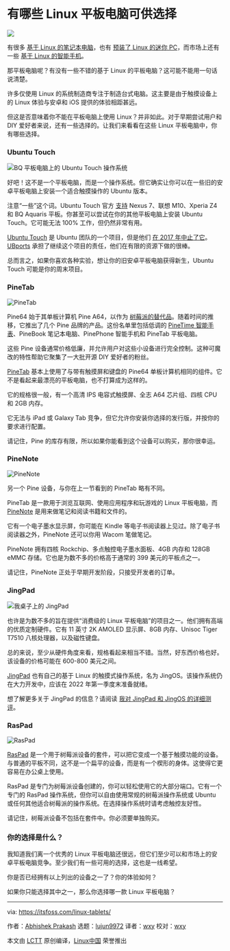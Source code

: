 [#]: subject: "Linux Tablets: What are Your Options?"
[#]: via: "https://itsfoss.com/linux-tablets/"
[#]: author: "Abhishek Prakash https://itsfoss.com/author/abhishek/"
[#]: collector: "lujun9972"
[#]: translator: "wxy"
[#]: reviewer: "wxy"
[#]: publisher: "wxy"
[#]: url: "https://linux.cn/article-13929-1.html"

有哪些 Linux 平板电脑可供选择
======

![](https://img.linux.net.cn/data/attachment/album/202110/28/172623vkx0p7uuvebi7hx7.jpg)

有很多 [基于 Linux 的笔记本电脑][1]，也有 [预装了 Linux 的迷你 PC][2]，而市场上还有一些 [基于 Linux 的智能手机][3]。

那平板电脑呢？有没有一些不错的基于 Linux 的平板电脑？这可能不能用一句话说清楚。

许多仅使用 Linux 的系统制造商专注于制造台式电脑。这主要是由于触摸设备上的 Linux 体验与安卓和 iOS 提供的体验相距甚远。

但这是否意味着你不能在平板电脑上使用 Linux？并非如此。对于早期尝试用户和 DIY 爱好者来说，还有一些选择的。让我们来看看在这些 Linux 平板电脑中，你有哪些选择。

### Ubuntu Touch

![BQ 平板电脑上的 Ubuntu Touch 操作系统][4]

好吧！这不是一个平板电脑，而是一个操作系统。但它确实让你可以在一些旧的安卓平板电脑上安装一个适合触摸操作的 Ubuntu 版本。

注意“一些”这个词。Ubuntu Touch 官方 [支持][5] Nexus 7、联想 M10、Xperia Z4 和 BQ Aquaris 平板。你甚至可以尝试在你的其他平板电脑上安装 Ubuntu Touch。它可能无法 100% 工作，但仍然非常有用。

[Ubuntu Touch][8] 是 Ubuntu 团队的一个项目，但是他们 [在 2017 年中止了它][6]。[UBports][7] 承担了继续这个项目的责任，他们在有限的资源下做的很棒。

总而言之，如果你喜欢各种实验，想让你的旧安卓平板电脑获得新生，Ubuntu Touch 可能是你的周末项目。

### PineTab

![PineTab][9]

Pine64 始于其单板计算机 Pine A64，以作为 [树莓派的替代品][10]。随着时间的推移，它推出了几个 Pine 品牌的产品。这份名单里包括低调的 [PineTime 智能手表][11]、PineBook 笔记本电脑、PinePhone 智能手机和 PineTab 平板电脑。

这些 Pine 设备通常价格低廉，并允许用户对这些小设备进行完全控制。这种可魔改的特性帮助它聚集了一大批开源 DIY 爱好者的粉丝。

[PineTab][12] 基本上使用了与带有触摸屏和键盘的 Pine64 单板计算机相同的组件。它不是看起来最漂亮的平板电脑，也不打算成为这样的。

它的规格很一般，有一个高清 IPS 电容式触摸屏、全志 A64 芯片组、四核 CPU 和 2GB 内存。

它无法与 iPad 或 Galaxy Tab 竞争，但它允许你安装你选择的发行版，并按你的要求进行配置。

请记住，Pine 的库存有限，所以如果你能看到这个设备可以购买，那你很幸运。

### PineNote

![PineNote][13]

另一个 Pine 设备，与你在上一节看到的 PineTab 略有不同。

PineTab 是一款用于浏览互联网、使用应用程序和玩游戏的 Linux 平板电脑，而 [PineNote][14] 是用来做笔记和阅读书籍和文件的。

它有一个电子墨水显示屏，你可能在 Kindle 等电子书阅读器上见过。除了电子书阅读器之外，PineNote 还可以你用 Wacom 笔做笔记。

PineNote 拥有四核 Rockchip、多点触控电子墨水面板、4GB 内存和 128GB eMMC 存储。它也是为数不多的价格高于通常的 399 美元的平板点之一。

请记住，PineNote 正处于早期开发阶段，只接受开发者的订单。

### JingPad

![我桌子上的 JingPad][15]

也许是为数不多的旨在提供“消费级的 Linux 平板电脑”的项目之一。他们拥有高端的优质定制硬件。它有 11 英寸 2K AMOLED 显示屏、8GB 内存、Unisoc Tiger T7510 八核处理器，以及磁性键盘。

总的来说，至少从硬件角度来看，规格看起来相当不错。当然，好东西价格也好。该设备的价格可能在 600-800 美元之间。

[JingPad][17] 也有自己的基于 Linux 的触摸式操作系统，名为 JingOS。该操作系统仍在大力开发中，应该在 2022 年第一季度末准备就绪。

想了解更多关于 JingPad 的信息？请阅读 [我对 JingPad 和 JingOS 的详细测评][16]。

### RasPad

![RasPad][18]

[RasPad][19] 是一个用于树莓派设备的套件，可以把它变成一个基于触摸功能的设备。与普通的平板不同，这不是一个扁平的设备，而是有一个楔形的身体。这使得它更容易在办公桌上使用。

RasPad 是专门为树莓派设备创建的，你可以轻松使用它的大部分端口。它有一个专门的 RasPad 操作系统，但你可以自由使用常规的树莓派操作系统或 Ubuntu 或任何其他适合树莓派的操作系统。在选择操作系统时请考虑触控友好性。

请记住，树莓派设备不包括在套件中。你必须要单独购买。

### 你的选择是什么？

我知道我们离一个优秀的 Linux 平板电脑还很远，但它们至少可以和市场上的安卓平板电脑竞争。至少我们有一些可用的选择，这也是一线希望。

你是否已经拥有以上列出的设备之一了？你的体验如何？

如果你只能选择其中之一，那么你选择哪一款 Linux 平板电脑？

--------------------------------------------------------------------------------

via: https://itsfoss.com/linux-tablets/

作者：[Abhishek Prakash][a]
选题：[lujun9972][b]
译者：[wxy](https://github.com/wxy)
校对：[wxy](https://github.com/wxy)

本文由 [LCTT](https://github.com/LCTT/TranslateProject) 原创编译，[Linux中国](https://linux.cn/) 荣誉推出

[a]: https://itsfoss.com/author/abhishek/
[b]: https://github.com/lujun9972
[1]: https://linux.cn/article-13672-1.html
[2]: https://itsfoss.com/linux-based-mini-pc/
[3]: https://linux.cn/article-13711-1.html
[4]: https://i1.wp.com/itsfoss.com/wp-content/uploads/2021/10/ubuntu-touch.jpg?resize=755%2C537&ssl=1
[5]: https://devices.ubuntu-touch.io/
[6]: https://itsfoss.com/ubuntu-unity-shutdown/
[7]: https://ubports.com/
[8]: https://ubuntu-touch.io/
[9]: https://i1.wp.com/itsfoss.com/wp-content/uploads/2021/10/PineTab.jpg?resize=800%2C742&ssl=1
[10]: https://itsfoss.com/raspberry-pi-alternatives/
[11]: https://itsfoss.com/pinetime-linux-smartwatch/
[12]: https://pine64.com/product/pinetab-10-1-linux-tablet-with-detached-backlit-keyboard/?v=0446c16e2e66
[13]: https://i2.wp.com/itsfoss.com/wp-content/uploads/2021/10/PineNote-tab.jpg?resize=800%2C615&ssl=1
[14]: https://www.pine64.org/pinenote/
[15]: https://i1.wp.com/itsfoss.com/wp-content/uploads/2021/09/jingpad-keyboard-angle.webp?resize=800%2C600&ssl=1
[16]: https://itsfoss.com/jingpad-a1-review/
[17]: https://en.jingos.com/jingpad-a1/
[18]: https://i0.wp.com/itsfoss.com/wp-content/uploads/2021/10/raspad.webp?resize=800%2C614&ssl=1
[19]: https://raspad.com/products/raspadv3
